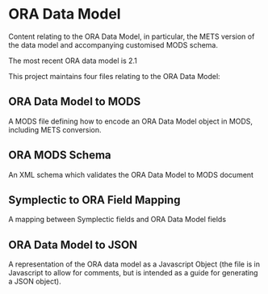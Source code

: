 # ORA Data Model

Content relating to the ORA Data Model, in particular, the METS 
version of the data model and accompanying customised MODS schema.

The most recent ORA data model is 2.1

This project maintains four files relating to the ORA Data Model:

## ORA Data Model to MODS

A MODS file defining how to encode an ORA Data Model object in MODS, including METS conversion.

## ORA MODS Schema

An XML schema which validates the ORA Data Model to MODS document

## Symplectic to ORA Field Mapping

A mapping between Symplectic fields and ORA Data Model fields

## ORA Data Model to JSON

A representation of the ORA data model as a Javascript Object 
(the file is in Javascript to allow for comments, but is intended as a guide
for generating a JSON object).

